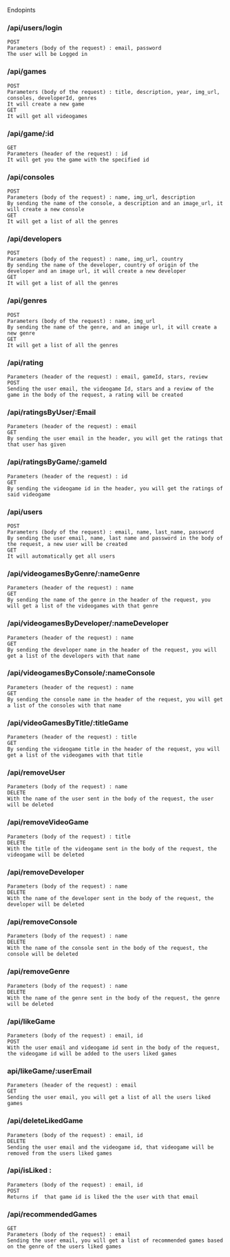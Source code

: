 Endopints

### /api/users/login
    POST
    Parameters (body of the request) : email, password
    The user will be Logged in

### /api/games
    POST
    Parameters (body of the request) : title, description, year, img_url, consoles, developerId, genres
    It will create a new game
    GET
    It will get all videogames

### /api/game/:id
    GET
    Parameters (header of the request) : id
    It will get you the game with the specified id

### /api/consoles
    POST
    Parameters (body of the request) : name, img_url, description
    By sending the name of the console, a description and an image_url, it will create a new console
    GET
    It will get a list of all the genres

### /api/developers
    POST
    Parameters (body of the request) : name, img_url, country
    By sending the name of the developer, country of origin of the developer and an image url, it will create a new developer
    GET
    It will get a list of all the genres

### /api/genres
    POST
    Parameters (body of the request) : name, img_url
    By sending the name of the genre, and an image url, it will create a new genre
    GET
    It will get a list of all the genres

### /api/rating
    Parameters (header of the request) : email, gameId, stars, review
    POST
    Sending the user email, the videogame Id, stars and a review of the game in the body of the request, a rating will be created

### /api/ratingsByUser/:Email
    Parameters (header of the request) : email
    GET
    By sending the user email in the header, you will get the ratings that that user has given

### /api/ratingsByGame/:gameId
    Parameters (header of the request) : id
    GET
    By sending the videogame id in the header, you will get the ratings of said videogame

### /api/users
    POST
    Parameters (body of the request) : email, name, last_name, password
    By sending the user email, name, last name and password in the body of the request, a new user will be created
    GET
    It will automatically get all users

### /api/videogamesByGenre/:nameGenre
    Parameters (header of the request) : name
    GET
    By sending the name of the genre in the header of the request, you will get a list of the videogames with that genre

### /api/videogamesByDeveloper/:nameDeveloper
    Parameters (header of the request) : name
    GET
    By sending the developer name in the header of the request, you will get a list of the developers with that name

### /api/videogamesByConsole/:nameConsole
    Parameters (header of the request) : name
    GET
    By sending the console name in the header of the request, you will get a list of the consoles with that name

### /api/videoGamesByTitle/:titleGame
    Parameters (header of the request) : title
    GET
    By sending the videogame title in the header of the request, you will get a list of the videogames with that title

### /api/removeUser
    Parameters (body of the request) : name
    DELETE
    With the name of the user sent in the body of the request, the user will be deleted

### /api/removeVideoGame
    Parameters (body of the request) : title
    DELETE
    With the title of the videogame sent in the body of the request, the videogame will be deleted

### /api/removeDeveloper
    Parameters (body of the request) : name
    DELETE
    With the name of the developer sent in the body of the request, the developer will be deleted

### /api/removeConsole
    Parameters (body of the request) : name
    DELETE
    With the name of the console sent in the body of the request, the console will be deleted

### /api/removeGenre
    Parameters (body of the request) : name
    DELETE
    With the name of the genre sent in the body of the request, the genre will be deleted

### /api/likeGame
    Parameters (body of the request) : email, id
    POST
    With the user email and videogame id sent in the body of the request, the videogame id will be added to the users liked games

### api/likeGame/:userEmail
    Parameters (header of the request) : email
    GET
    Sending the user email, you will get a list of all the users liked games

### /api/deleteLikedGame
    Parameters (body of the request) : email, id
    DELETE
    Sending the user email and the videogame id, that videogame will be removed from the users liked games 

### /api/isLiked : 
    Parameters (body of the request) : email, id
    POST
    Returns if  that game id is liked the the user with that email
### /api/recommendedGames
    GET
    Parameters (body of the request) : email
    Sending the user email, you will get a list of recommended games based on the genre of the users liked games
